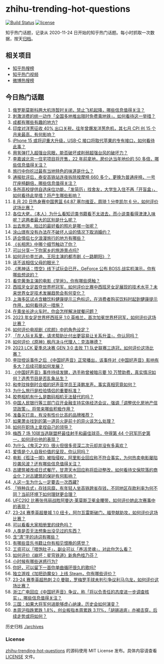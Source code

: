 # zhihu-trending-hot-questions

[![Build Status](https://github.com/justjavac/zhihu-trending-hot-questions/workflows/ci/badge.svg?branch=master)](https://github.com/justjavac/zhihu-trending-hot-questions/actions)
[![license](https://img.shields.io/github/license/justjavac/zhihu-trending-hot-questions)](https://github.com/justjavac/zhihu-trending-hot-questions/blob/master/LICENSE)

知乎热门话题，记录从 2020-11-24
日开始的知乎热门话题。每小时抓取一次数据，按天[归档](./archives)。

## 相关项目

- [知乎热搜榜](https://github.com/justjavac/zhihu-trending-top-search)
- [知乎热门视频](https://github.com/justjavac/zhihu-trending-hot-video)
- [微博热搜榜](https://github.com/justjavac/weibo-trending-hot-search)

## 今日热门话题

<!-- BEGIN -->
<!-- 最后更新时间 Mon Aug 21 2023 03:13:28 GMT+0800 (China Standard Time) -->

1. [俄罗斯莫斯科两大机场暂时关闭，禁止飞机起降，哪些信息值得关注？](https://www.zhihu.com/question/618237814)
1. [刺激消费的统一动作「全国多地推出限时免费乘地铁」，如何看待这一举措？](https://www.zhihu.com/question/618238318)
1. [成都有哪些有趣的地方?](https://www.zhihu.com/question/25516307)
1. [印度对洋葱征收 40% 出口关税，往年曾爆发洋葱危机，其七月 CPI 创 15 个月来最高，有何影响？](https://www.zhihu.com/question/618192012)
1. [iPhone 15 或将迎重大升级，USB-C 接口将取代苹果的专有接口，如何看待此事？](https://www.zhihu.com/question/618237100)
1. [用氢弹打入超强台风眼，能否破坏或削弱超强台风的破坏力？](https://www.zhihu.com/question/614445157)
1. [李嘉诚北京一住宅项目将开售，22 年前拿地，房价达当年地价的 50 多倍，哪些信息值得关注？](https://www.zhihu.com/question/618192053)
1. [旅行中你吃过最有当地特色的味道是什么？](https://www.zhihu.com/question/617537991)
1. [通报批评后，泰安高铁站连夜拆除按摩椅 660 多个，更换为普通座椅，一号厅座椅翻倍，哪些信息值得关注？](https://www.zhihu.com/question/618153937)
1. [多所高校提供自选床位功能，「发简历」找舍友，大学生入住不再「开盲盒」，如何看待此举措？将产生哪些影响？](https://www.zhihu.com/question/618264119)
1. [8 月 20 日热身赛中国男篮 64:87 塞尔维亚，周琦 1 分李凯尔 6 分，如何评价这场比赛？](https://www.zhihu.com/question/618262339)
1. [各位大佬，（本人）为什么看知识类书籍看不太进去，而小说类看得津津入味呢？这两者最大的区别是什么呢？](https://www.zhihu.com/question/589710990)
1. [出去旅游，拍过的最好看的照片是哪一张呢？](https://www.zhihu.com/question/616101256)
1. [涂山璟有没有办法在不破坏人设的情况下取消婚约？](https://www.zhihu.com/question/617672636)
1. [适合情侣七夕浪漫旅行的地方有哪些？](https://www.zhihu.com/question/616023340)
1. [《长相思》中哪个细节触动了你？](https://www.zhihu.com/question/615216357)
1. [可以分享一下你家乡的旅游景点吗?](https://www.zhihu.com/question/616432577)
1. [如何评价李兰迪、王阳主演的都市剧《一路朝阳》？](https://www.zhihu.com/question/617258287)
1. [该不该相信父母的眼光？](https://www.zhihu.com/question/480008580)
1. [《黑神话：悟空》线下试玩会已开，GeForce 公布 BOSS 战实机演示，你有哪些想说的？](https://www.zhihu.com/question/618236792)
1. [看完黄渤主演的电影《学爸》，你有哪些感触？](https://www.zhihu.com/question/618089790)
1. [西班牙女足首夺世界杯冠军，如何评价比赛中西班牙女足展现的技术水平？未来世界女足技术发展趋势会有何变化？](https://www.zhihu.com/question/618279977)
1. [上海多区试点含糖饮料健康提示三色标识，在消费者购买饮料时起到健康提示作用，如何看待这一措施？](https://www.zhihu.com/question/617918635)
1. [在乘坐长途火车时，你会怎样解决就餐问题？](https://www.zhihu.com/question/617112639)
1. [2023 年女足世界杯西班牙 1:0 英格兰，首次加冕世界杯冠军，如何评价这场比赛？](https://www.zhihu.com/question/618279832)
1. [如何评价电视剧《欢颜》中的角色设定？](https://www.zhihu.com/question/612322274)
1. [「在人际关系里，请求帮助比付出更容易让关系升温」，你认同吗？](https://www.zhihu.com/question/617120348)
1. [如何评价《原神》枫丹决斗代理人：克洛琳德？](https://www.zhihu.com/question/618235513)
1. [2023 LCK 夏季总决赛 GEN 3:0 击败 T1 队史联赛三连冠，如何评价这场比赛？](https://www.zhihu.com/question/618259247)
1. [李玟控诉事件之后 《中国好声音》正常播出，该事件对《中国好声音》影响有多大？后续可能如何发展？](https://www.zhihu.com/question/618103379)
1. [《中国好声音》事件持续发酵，选手称曾被暗示要 10 万赞助费，真实情况如何？选秀节目是否乱象丛生？](https://www.zhihu.com/question/618103961)
1. [和李玟摔倒时合唱的好声音学员王泽鹏发声，事实真相究竟如何？](https://www.zhihu.com/question/618231528)
1. [为什么旅行是检验情侣的重要标准？](https://www.zhihu.com/question/34842404)
1. [胶卷相机有什么是数码相机无法替代的吗？](https://www.zhihu.com/question/617140596)
1. [中国人民银行等三部门召开金融支持实体经济会议，强调「调整优化房地产信贷政策」，将带来哪些积极作用？](https://www.zhihu.com/question/618257793)
1. [准备买灯具，有没有性价比高的品牌推荐？](https://www.zhihu.com/question/340515041)
1. [如果萧炎找到的第一道异火是前十的异火该怎么处理？](https://www.zhihu.com/question/538757087)
1. [如何在职场上拿捏自己的领导？](https://www.zhihu.com/question/598869474)
1. [梅西 7 场 10球当选联盟杯最佳射手和最佳球员，夺得第 44 个冠军历史第一，如何评价他的表现？](https://www.zhihu.com/question/618248083)
1. [为什么《鬼灭之刃》很火但很多资深二次元却并没有多喜欢？](https://www.zhihu.com/question/515865154)
1. [爱情是个人自我价值的呈现，你认同吗？](https://www.zhihu.com/question/617120782)
1. [电影《孤注一掷》被指侵权，阿里影业回应称不符合事实，为何热卖电影屡陷抄袭风波？还有哪些信息值得关注？](https://www.zhihu.com/question/617914571)
1. [古建筑被改成日式餐厅，甘肃天水回应称将启动整改，如何看待文保院落的商业化？对古建筑的保护有何影响？](https://www.zhihu.com/question/618255985)
1. [人这一生为什么一定要去一次西藏?](https://www.zhihu.com/question/609178392)
1. [「特种兵式」存钱风靡，有年轻人坐高铁跨省存钱，不同地区存款利率为何不同？当前环境下如何理财更合理？](https://www.zhihu.com/question/618272879)
1. [UFC292 比赛张伟丽战胜阿曼达·莱莫斯卫冕金腰带，如何评价她此次赛事中的表现？](https://www.zhihu.com/question/618250850)
1. [23-24 赛季英超曼城 1:0 纽卡，阿尔瓦雷斯破门，福登献助攻，如何评价这场比赛？](https://www.zhihu.com/question/618204856)
1. [可以看看大家相册里的绿色吗？](https://www.zhihu.com/question/617688668)
1. [人类是否无法想象出没见过的东西？](https://www.zhihu.com/question/316680205)
1. [含“清”字的诗词有哪些？](https://www.zhihu.com/question/618235471)
1. [有哪些音乐书籍让你有相见恨晚的感觉？](https://www.zhihu.com/question/55519993)
1. [工资可以「喂饱肚子」，副业可以「养活灵魂」，对此你怎么看？](https://www.zhihu.com/question/617182537)
1. [如何评价《崩坏：星穹铁道》新角色桂乃芬？](https://www.zhihu.com/question/617810992)
1. [小时候有哪些迷惑行为?](https://www.zhihu.com/question/424155488)
1. [你好，可以留下一首你单曲循环很久的歌吗?](https://www.zhihu.com/question/613028552)
1. [独立游戏《加把劲魔女》上线 Steam，你有哪些评价？](https://www.zhihu.com/question/616780206)
1. [23-24 赛季英超热刺 2:0 曼联，罗梅罗手球未判引争议利马乌龙，如何评价这场比赛？](https://www.zhihu.com/question/618199694)
1. [浙江广电回应《中国好声音》争议，称「将以负责任的态度进一步调查核实」，哪些信息值得关注？](https://www.zhihu.com/question/618284708)
1. [三国：如果大将军何进能够虚心纳谏，历史会如何演变？](https://www.zhihu.com/question/618085376)
1. [本周沪指跌累跌 1.8%，创业板指本周累跌 3.11%，「胡锡进底」亦被击穿，后续走势或将如何？](https://www.zhihu.com/question/617956051)

<!-- END -->

历史归档 [./archives](./archives)

### License

[zhihu-trending-hot-questions](https://github.com/justjavac/zhihu-trending-hot-questions)
的源码使用 MIT License 发布。具体内容请查看 [LICENSE](./LICENSE) 文件。

